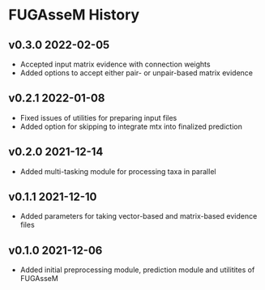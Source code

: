 
# FUGAsseM History #

## v0.3.0 2022-02-05 ##
* Accepted input matrix evidence with connection weights
* Added options to accept either pair- or unpair-based matrix evidence

## v0.2.1 2022-01-08 ##
* Fixed issues of utilities for preparing input files
* Added option for skipping to integrate mtx into finalized prediction 

## v0.2.0 2021-12-14 ##
* Added multi-tasking module for processing taxa in parallel

## v0.1.1 2021-12-10 ##
* Added parameters for taking vector-based and matrix-based evidence files

## v0.1.0 2021-12-06 ##
* Added initial preprocessing module, prediction module and utilitites of FUGAsseM
